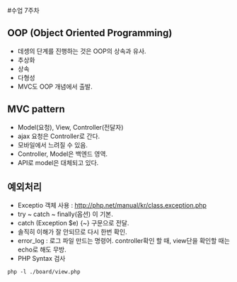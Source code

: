 #수업 7주차

## OOP (Object Oriented Programming)
* 데셍의 단계를 진행하는 것은 OOP의 상속과 유사.
* 추상화
* 상속 
* 다형성 
* MVC도 OOP 개념에서 출발.

## MVC pattern
* Model(요청), View, Controller(전달자) 
* ajax 요청은 Controller로 간다.
* 모바일에서 느려질 수 있음.
* Controller, Model은 백엔드 영역.
* API로 model은 대체되고 있다.

## 예외처리 
* Exceptio 객체 사용 : http://php.net/manual/kr/class.exception.php 
* try ~ catch ~ finally(옵션) 이 기본.
* catch (Exception $e) {~} 구문으로 전달.
* 솔직히 이해가 잘 안되므로 다시 한번 확인.
* error_log : 로그 파일 만드는 명령어. controller확인 할 때, view단을 확인할 때는 echo로 해도 무방.
* PHP Syntax 검사 
~~~
php -l ./board/view.php
~~~
